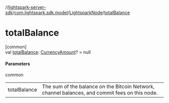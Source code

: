//[lightspark-server-sdk](../../../index.md)/[com.lightspark.sdk.model](../index.md)/[LightsparkNode](index.md)/[totalBalance](total-balance.md)

# totalBalance

[common]\
val [totalBalance](total-balance.md): [CurrencyAmount](../-currency-amount/index.md)? = null

#### Parameters

common

| | |
|---|---|
| totalBalance | The sum of the balance on the Bitcoin Network, channel balances, and commit fees on this node. |
